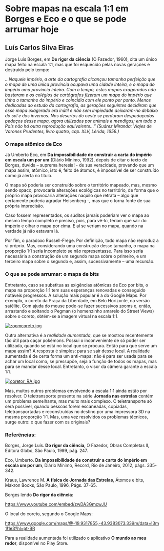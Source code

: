 # Sobre mapas na escala 1:1 em Borges e Eco e o que se pode arrumar hoje 

## Luís Carlos Silva Eiras

Jorge Luís Borges, em **Do rigor da ciência** (O Fazedor, 1960), cita um único mapa feito na escala 1:1, mas que foi esquecido pelas novas gerações e destruído pelo tempo: 

*…Naquele império, a arte da cartografia alcançou tamanha perfeição que o mapa de uma única província ocupava uma cidade inteira, e o mapa do império uma província inteira. Com o tempo, estes mapas exagerados não bastaram e os colégios de cartógrafos fizeram um mapa do império que tinha o tamanho do império e coincidia com ele ponto por ponto. Menos dedicadas ao estudo da cartografia, as gerações seguintes decidiram que esse mapa exagerado era inútil e não sem impiedade deixaram-no debaixo do sol e dos invernos. Nos desertos do oeste se perduram despedaçados pedaços desse mapa, agora utilizados por animais e mendigos; em todo o País não há outra reprodução equivalente…” (Suárez Miranda: Viajes de Varones Prudentes, livro quatro, cap. XLV, Lérida, 1658.)*

### O mapa atômico de Eco 

Já Umberto Eco, em **Da impossibilidade de construir a carta do império em escala um por um** (Diário Mínimo, 1992), depois de citar o texto de Borges, duvida – suprema heresia! - de sua veracidade, provando que um mapa assim, atômico, isto é, feito de átomos, é impossível de ser construído como já alerta no título.

O mapa só poderia ser construído sobre o território mapeado, mas, mesmo sendo opaco, provocaria alterações ecológicas no território, de forma que o próprio mapa provocaria alterações naquilo que retrata – algo que certamente poderia agradar Heisenberg -, mas que o torna fonte de sua própria imprecisão. 

Caso fossem representados, os súditos jamais poderiam ver o mapa ao mesmo tempo completo e preciso, pois, para vê-lo, teriam que sair do império e olhar o mapa por cima. E aí se veriam no mapa, quando na verdade já não estavam lá.

Por fim, o paradoxo Russell-Frege. Por definição, todo mapa não reproduz a si próprio. Mas, considerando uma construção desse tamanho, o mapa na proporção 1:1 seria incompleto se não representasse. Para isso seria necessária a construção de um segundo mapa sobre o primeiro, e um terceiro mapa sobre o segundo e, assim, sucessivamente – uma recursão. 

### O que se pode arrumar: o mapa de bits

Entretanto, caso se substitua as exigências atômicas de Eco por bits, o mapa na proporção 1:1 tem suas esperanças renovadas e conseguido notáveis progressos.  A solução mais popular é a do Google Maps. Por exemplo, o coreto da Praça da Liberdade, em Belo Horizonte, na versão satélite. Com ajuda do mouse pode-se fazer sucessivos zooms e, então, arrastando e soltando o Pegman (o homenzinho amarelo do Street Views) sobre o coreto, obtém-se a imagem virtual na escala 1:1.  

[![zoomcoreto.jpg](https://s20.postimg.org/so7vvf5p9/zoomcoreto.jpg)](https://postimg.org/image/9vw0ru9ax/)

Outra alternativa é a *realidade aumentada*, que se mostrou recentemente tão útil para caçar pokémons.  Possui o inconveniente de só poder ser utilizada, quando se está no local que se procura.  Então para que serve um mapa assim? A resposta é simples: para se sair desse local. A realidade aumentada é de certa forma um anti-mapa: não é para ser usada para se achar um local como, se pressupõe, seja a função de todos os mapas, mas para se mandar desse local. Entretanto, o visor da câmera garante a escala 1:1. 

[![coretor_RA.jpg](https://s26.postimg.org/3t7ayoqh5/coretor_RA.jpg)](https://postimg.org/image/45yp4v8qt/)

Mas, muitos outros problemas envolvendo a escala 1:1 ainda estão por resolver. O teletransporte presente na série **Jornada nas estrelas** contém um problema semelhante, mas muito mais complexo. O teletransporte só será possível, quando pessoas forem escaneadas, copiadas, teletransportadas e reconstruídas no destino por uma impressora 3D na mesma proporção 1:1. Mas, uma vez resolvidos os problemas técnicos, surge outro: o que fazer com os originais? 

### Referências: 

Borges, Jorge Luís. **Do rigor da ciência**, O Fazedor, Obras Completas II, Editora Globo, São Paulo, 1999, pág. 247.

Eco, Umberto. **Da impossibilidade de construir a carta do império em escala um por um**, Diário Mínimo, Record, Rio de Janeiro, 2012, págs. 335-342.

Kraus, Lawrence M. **A física de Jornada das Estrelas**, Átomos e bits, Makron Books, São Paulo, 1996, Págs. 37-65. 

Borges lendo **Do rigor da ciência**:

https://www.youtube.com/embed/zwDA3GmcwJU 

O local do coreto, segundo o Google Maps: 

https://www.google.com/maps/@-19.9317855,-43.9383073,339m/data=!3m1!1e3?hl=pt-BR

Para a realidade aumentada foi utilizado o aplicativo **O mundo ao meu redor**, disponível no Play Store.
